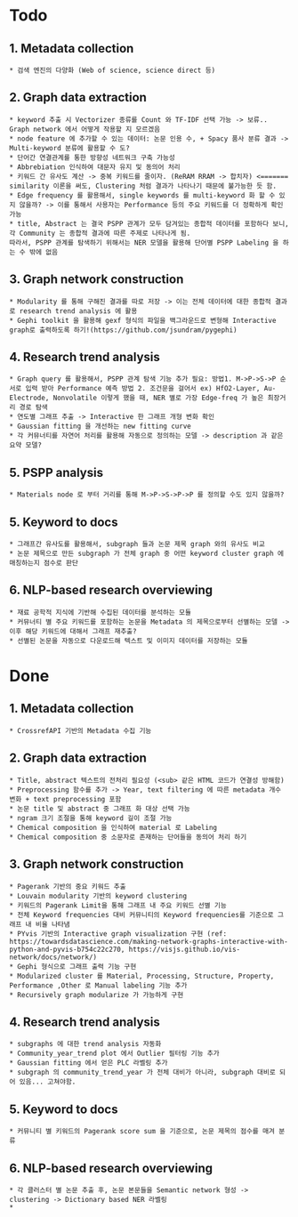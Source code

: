 # Todo
## 1. Metadata collection
    * 검색 엔진의 다양화 (Web of science, science direct 등)

## 2. Graph data extraction
    * keyword 추출 시 Vectorizer 종류를 Count 와 TF-IDF 선택 가능 -> 보류.. Graph network 에서 어떻게 작용할 지 모르겠음
    * node feature 에 추가할 수 있는 데이터: 논문 인용 수, + Spacy 품사 분류 결과 -> Multi-keyword 분류에 활용할 수 도?
    * 단어간 연결관계를 통한 방향성 네트워크 구축 가능성
    * Abbrebiation 인식하여 대문자 유지 및 동의어 처리
    * 키워드 간 유사도 계산 -> 중복 키워드를 줄이자. (ReRAM RRAM -> 합치자) <======= similarity 이론을 써도, Clustering 처럼 결과가 나타나기 때문에 불가능한 듯 함.
    * Edge frequency 를 활용해서, single keywords 를 multi-keyword 화 할 수 있지 않을까? -> 이를 통해서 사용자는 Performance 등의 주요 키워드를 더 정확하게 확인 가능
    * title, Abstract 는 결국 PSPP 관계가 모두 담겨있는 종합적 데이터를 포함하다 보니, 각 Community 는 종합적 결과에 따른 주제로 나타나게 됨.
    따라서, PSPP 관계를 탐색하기 위해서는 NER 모델을 활용해 단어별 PSPP Labeling 을 하는 수 밖에 없음

## 3. Graph network construction
    * Modularity 를 통해 구해진 결과를 따로 저장 -> 이는 전체 데이터에 대한 종합적 결과로 research trend analysis 에 활용
    * Gephi toolkit 을 활용해 gexf 형식의 파일을 백그라운드로 변형해 Interactive graph로 출력하도록 하기!(https://github.com/jsundram/pygephi)

## 4. Research trend analysis
    * Graph query 를 활용해서, PSPP 관계 탐색 기능 추가 필요: 방법1. M->P->S->P 순서로 입력 받아 Performance 예측 방법 2. 조건문을 걸어서 ex) HfO2-Layer, Au-Electrode, Nonvolatile 이렇게 했을 때, NER 별로 가장 Edge-freq 가 높은 최장거리 경로 탐색
    * 연도별 그래프 추출 -> Interactive 한 그래프 개형 변화 확인
    * Gaussian fitting 을 개선하는 new fitting curve
    * 각 커뮤너티를 자연어 처리를 활용해 자동으로 정의하는 모델 -> description 과 같은 요약 모델?
    
## 5. PSPP analysis
    * Materials node 로 부터 거리를 통해 M->P->S->P->P 를 정의할 수도 있지 않을까?

## 5. Keyword to docs
    * 그래프간 유사도를 활용해서, subgraph 들과 논문 제목 graph 와의 유사도 비교 
    * 논문 제목으로 만든 subgraph 가 전체 graph 중 어떤 keyword cluster graph 에 매칭하는지 점수로 판단
    
## 6. NLP-based research overviewing
    * 재료 공학적 지식에 기반해 수집된 데이터를 분석하는 모듈
    * 커뮤너티 별 주요 키워드를 포함하는 논문을 Metadata 의 제목으로부터 선별하는 모델 -> 이후 해당 키워드에 대해서 그래프 재추출?
    * 선별된 논문을 자동으로 다운로드해 텍스트 및 이미지 데이터를 저장하는 모듈

# Done
## 1. Metadata collection
    * CrossrefAPI 기반의 Metadata 수집 기능

## 2. Graph data extraction
    * Title, abstract 텍스트의 전처리 필요성 (<sub> 같은 HTML 코드가 연결성 방해함)
    * Preprocessing 함수를 추가 -> Year, text filtering 에 따른 metadata 개수 변화 + text preprocessing 포함
    * 논문 title 및 abstract 중 그래프 화 대상 선택 가능
    * ngram 크기 조절을 통해 keyword 길이 조절 가능
    * Chemical composition 을 인식하여 material 로 Labeling
    * Chemical composition 중 소문자로 존재하는 단어들을 동의어 처리 하기

## 3. Graph network construction
    * Pagerank 기반의 중요 키워드 추출
    * Louvain modularity 기반의 keyword clustering
    * 키워드의 Pagerank Limit을 통해 그래프 내 주요 키워드 선별 기능
    * 전체 Keyword frequencies 대비 커뮤니티의 Keyword frequencies를 기준으로 그래프 내 비율 나타냄
    * PYvis 기반의 Interactive graph visualization 구현 (ref: https://towardsdatascience.com/making-network-graphs-interactive-with-python-and-pyvis-b754c22c270, https://visjs.github.io/vis-network/docs/network/)
    * Gephi 형식으로 그래프 출력 기능 구현
    * Modularized cluster 를 Material, Processing, Structure, Property, Performance ,Other 로 Manual labeling 기능 추가
    * Recursively graph modularize 가 가능하게 구현

## 4. Research trend analysis
    * subgraphs 에 대한 trend analysis 자동화
    * Community_year_trend plot 에서 Outlier 필터링 기능 추가
    * Gaussian fitting 에서 얻은 PLC 라벨링 추가
    * subgraph 의 community_trend_year 가 전체 대비가 아니라, subgraph 대비로 되어 있음... 고쳐야함.

## 5. Keyword to docs
    * 커뮤니티 별 키워드의 Pagerank score sum 을 기준으로, 논문 제목의 점수를 매겨 분류

    
## 6. NLP-based research overviewing
    * 각 클러스터 별 논문 추출 후, 논문 본문들을 Semantic network 형성 -> clustering -> Dictionary based NER 라벨링
    * 